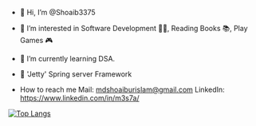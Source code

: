- 👋 Hi, I’m @Shoaib3375
- 👀 I’m interested in Software Development 👨‍💻, Reading Books 📚, Play Games 🎮
- 🌱 I’m currently learning DSA.

- 💞️ 'Jetty' Spring server Framework
  <!--- 
  Hey my Jetty, I still love you & I will love you forever. Jetty is a Brilliant Web Server like you. I fell in love with you cause, You are more than intelligent. I want to spend my whole life with you. If you ever feel like coming  into my life, and even if you come back after 10 years, I will accept it without thinking about anything.
  "Are you ready to start a new chapter in your life? I am searching for a wonderful girl who is ready to take the plunge and commit to a lifetime of love and happiness.
  If you are looking for a genuine connection that will stand the test of time, then look no further. I am here, waiting for you. Let's embark on this beautiful journey together!📫 "
  --->
- How to reach me Mail: mdshoaiburislam@gmail.com LinkedIn: https://www.linkedin.com/in/m3s7a/<br/>


[![Top Langs](https://github-readme-stats.vercel.app/api/top-langs/?username=shoaib3375&layout=compact)](https://github.com/shoaib3375/github-readme-stats)

<!---
Shoaib3375/Shoaib3375 is a ✨ special ✨ repository because its `README.md` (this file) appears on your GitHub profile.
You can click the Preview link to take a look at your changes.
--->
